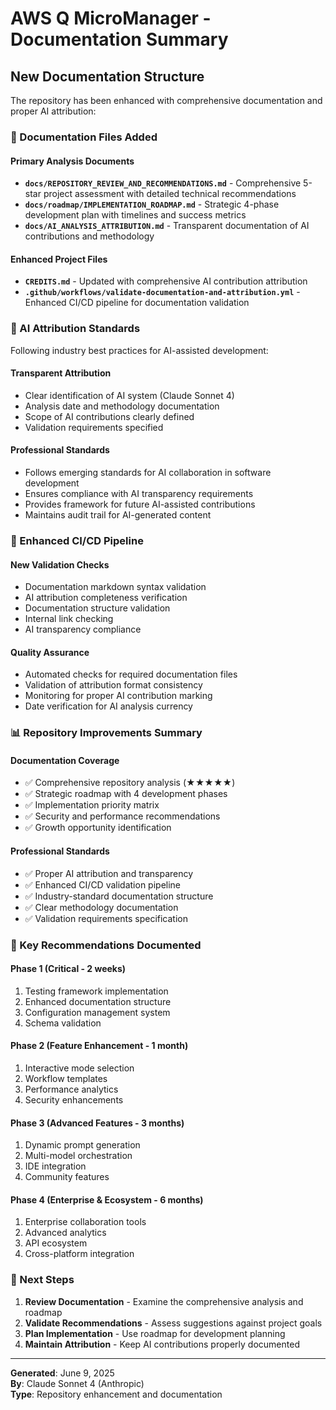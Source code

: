 # AWS Q MicroManager - Documentation Summary

## New Documentation Structure

The repository has been enhanced with comprehensive documentation and proper AI attribution:

### 📁 Documentation Files Added

#### **Primary Analysis Documents**
- **`docs/REPOSITORY_REVIEW_AND_RECOMMENDATIONS.md`** - Comprehensive 5-star project assessment with detailed technical recommendations
- **`docs/roadmap/IMPLEMENTATION_ROADMAP.md`** - Strategic 4-phase development plan with timelines and success metrics
- **`docs/AI_ANALYSIS_ATTRIBUTION.md`** - Transparent documentation of AI contributions and methodology

#### **Enhanced Project Files**
- **`CREDITS.md`** - Updated with comprehensive AI contribution attribution
- **`.github/workflows/validate-documentation-and-attribution.yml`** - Enhanced CI/CD pipeline for documentation validation

### 🤖 AI Attribution Standards

Following industry best practices for AI-assisted development:

#### **Transparent Attribution**
- Clear identification of AI system (Claude Sonnet 4)
- Analysis date and methodology documentation
- Scope of AI contributions clearly defined
- Validation requirements specified

#### **Professional Standards**
- Follows emerging standards for AI collaboration in software development
- Ensures compliance with AI transparency requirements
- Provides framework for future AI-assisted contributions
- Maintains audit trail for AI-generated content

### 🔧 Enhanced CI/CD Pipeline

#### **New Validation Checks**
- Documentation markdown syntax validation
- AI attribution completeness verification
- Documentation structure validation
- Internal link checking
- AI transparency compliance

#### **Quality Assurance**
- Automated checks for required documentation files
- Validation of attribution format consistency
- Monitoring for proper AI contribution marking
- Date verification for AI analysis currency

### 📊 Repository Improvements Summary

#### **Documentation Coverage**
- ✅ Comprehensive repository analysis (★★★★★)
- ✅ Strategic roadmap with 4 development phases
- ✅ Implementation priority matrix
- ✅ Security and performance recommendations
- ✅ Growth opportunity identification

#### **Professional Standards**
- ✅ Proper AI attribution and transparency
- ✅ Enhanced CI/CD validation pipeline
- ✅ Industry-standard documentation structure
- ✅ Clear methodology documentation
- ✅ Validation requirements specification

### 🎯 Key Recommendations Documented

#### **Phase 1 (Critical - 2 weeks)**
1. Testing framework implementation
2. Enhanced documentation structure
3. Configuration management system
4. Schema validation

#### **Phase 2 (Feature Enhancement - 1 month)**
1. Interactive mode selection
2. Workflow templates
3. Performance analytics
4. Security enhancements

#### **Phase 3 (Advanced Features - 3 months)**
1. Dynamic prompt generation
2. Multi-model orchestration
3. IDE integration
4. Community features

#### **Phase 4 (Enterprise & Ecosystem - 6 months)**
1. Enterprise collaboration tools
2. Advanced analytics
3. API ecosystem
4. Cross-platform integration

### 🚀 Next Steps

1. **Review Documentation** - Examine the comprehensive analysis and roadmap
2. **Validate Recommendations** - Assess suggestions against project goals
3. **Plan Implementation** - Use roadmap for development planning
4. **Maintain Attribution** - Keep AI contributions properly documented

---

**Generated**: June 9, 2025  
**By**: Claude Sonnet 4 (Anthropic)  
**Type**: Repository enhancement and documentation

